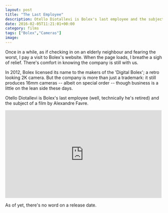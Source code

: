 ```yaml
---
layout: post
title: "The Last Employee"
description: Otello Diotallevi is Bolex's last employee and the subject of a film by Alexandre Favre.
date: 2016-02-05T11:21:01+00:00
category: films
tags: ["Bolex","Cameras"]
image:
---
```


Once in a while, as if checking in on an elderly neighbour and fearing the worst, I pay a visit to Bolex's website. When the page loads, I breathe a sigh of relief. There's comfort in knowing the company is still with us.

In 2012, Bolex licensed its name to the makers of the 'Digital Bolex'; a retro looking 2K camera. But the company is more than just a trademark: it still produces 16mm cameras -- albeit on special order -- though business is a little on the lean side these days.

Otello Diotallevi is Bolex's last employee (well, technically he's retired) and the subject of a film by Alexandre Favre.

<iframe src="https://player.vimeo.com/video/150185992?title=0&byline=0&portrait=0" width="500" height="281" frameborder="0" webkitallowfullscreen mozallowfullscreen allowfullscreen></iframe>
<p></p>

As of yet, there's no word on a release date.